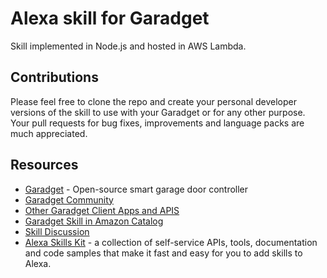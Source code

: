 # Alexa skill for Garadget
Skill implemented in Node.js and hosted in AWS Lambda.

## Contributions
Please feel free to clone the repo and create your personal developer versions of the skill to use with your Garadget or for any other purpose.
Your pull requests for bug fixes, improvements and language packs are much appreciated.

## Resources
- [Garadget](https://www.garadget.com) - Open-source smart garage door controller
- [Garadget Community](http://community.garadget.com/)
- [Other Garadget Client Apps and APIS](http://community.garadget.com/t/client-apps-and-home-automation-plugins)
- [Garadget Skill in Amazon Catalog](https://www.amazon.com/dp/B06XJ14BJ9/)
- [Skill Discussion](http://community.garadget.com/t/garadget-skill-for-amazon-echo-alexa)
- [Alexa Skills Kit](https://developer.amazon.com/alexa-skills-kit) - a collection of self-service APIs, tools, documentation and code samples that make it fast and easy for you to add skills to Alexa.
